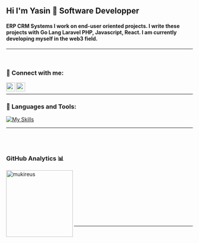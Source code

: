 ## Hi I'm Yasin 👋  Software Developper

#### ERP CRM Systems I work on end-user oriented projects. I write these projects with Go Lang Laravel PHP, Javascript, React. I am currently developing myself in the web3 field.

<hr/>
<br />

### 📩 Connect with me:

[<img align="left" height="24" width="24" src="https://cdn.jsdelivr.net/npm/simple-icons@v4/icons/instagram.svg" />][instagram]
[<img align="left" height="24" width="24" src="https://cdn.jsdelivr.net/npm/simple-icons@v4/icons/gmail.svg" />][gmail]

<br />
<hr/>
 
### 🔧 Languages and Tools:


[![My Skills](https://skills.thijs.gg/icons?i=html,js,jquery,php,mongodb,mysql,postgres,git,&theme=dark)](https://skills.thijs.gg)

<hr/>
<br />
<br />

### GitHub Analytics 📊

  <img height="180em" align="left" src="https://github-readme-stats.vercel.app/api/top-langs?username=yasinyumrutepe&show_icons=true&locale=en&layout=compact&langs_count=8&theme=radical" alt="mukireus"/>
</a>


<br />
<br />
<br />
<br />
<br />
<br />

<br />
<br />
<hr/>
<br/>



[instagram]: https://www.instagram.com/yasin.ymrtp
[linkedin]: https://www.linkedin.com/in/yasin-yumrutepe/
[gmail]: mailto:yasinyt1834@gmail.com
